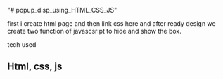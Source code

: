 "# popup_disp_using_HTML_CSS_JS" 

first i create html page
and then link css here
and after ready design we create two function of javascsript to hide and show the box.

tech used <h2>Html, css, js</h2>
